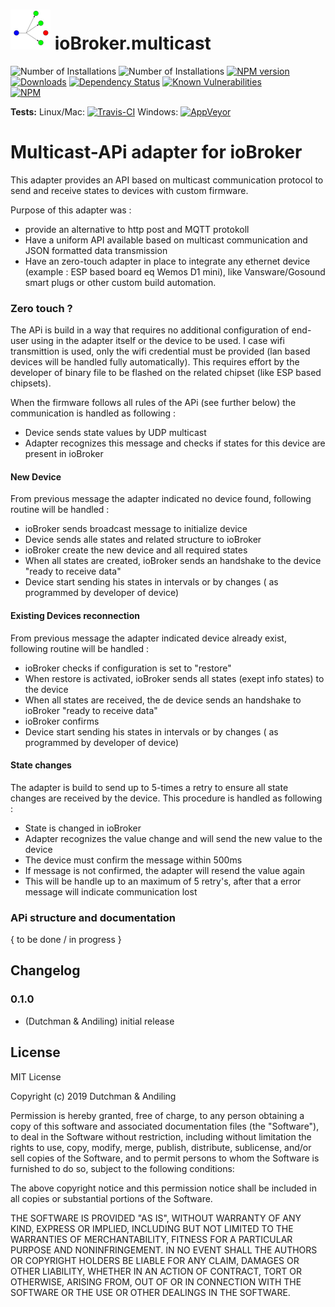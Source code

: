 

<h1>

<img  src="admin/multicast.png"  width="64"/>
    ioBroker.multicast

</h1>

![Number of Installations](http://iobroker.live/badges/discovergy-installed.svg) ![Number of Installations](http://iobroker.live/badges/iobroker.multicastsvg) [![NPM version](http://img.shields.io/npm/v/iobroker.multicast.svg)](https://www.npmjs.com/package/iobroker.multicast)
[![Downloads](https://img.shields.io/npm/dm/iobroker.multicast.svg)](https://www.npmjs.com/package/iobroker.multicast)
[![Dependency Status](https://img.shields.io/david/iobroker-community-adapters/iobroker.multicast.svg)](https://david-dm.org/iobroker-community-adapters/iobroker.multicast)
[![Known Vulnerabilities](https://snyk.io/test/github/iobroker-community-adapters/ioBroker.multicast/badge.svg)](https://snyk.io/test/github/iobroker-community-adapters/ioBroker.multicast)  
[![NPM](https://nodei.co/npm/iobroker.multicast.png?downloads=true)](https://nodei.co/npm/iobroker.multicast/)

**Tests:** Linux/Mac: [![Travis-CI](http://img.shields.io/travis/iobroker-community-adapters/ioBroker.multicast/master.svg)](https://travis-ci.org/iobroker-community-adapters/ioBroker.multicast)
Windows: [![AppVeyor](https://ci.appveyor.com/api/projects/status/github/iobroker-community-adapters/ioBroker.multicast?branch=master&svg=true)](https://ci.appveyor.com/project/iobroker-community-adapters/ioBroker-multicast/)

# Multicast-APi adapter for ioBroker
  
This adapter provides an API based on multicast communication protocol to send and receive states to devices with custom firmware.

Purpose of this adapter was :

* provide an alternative to http post and MQTT protokoll
* Have a uniform API available based on multicast communication and JSON formatted data transmission
* Have an zero-touch adapter in place to integrate any ethernet device (example : ESP based board eq Wemos D1 mini), like Vansware/Gosound smart plugs or other custom build automation.

### Zero touch ?

The APi is build in a way that requires no additional configuration of end-user using in the adapter itself or the device to be used.
I case wifi transmittion is used, only the wifi credential must be provided (lan based devices will be  handled fully automatically).
This requires effort by the developer of binary file to be flashed on the related chipset (like ESP based chipsets).

When the firmware follows all rules of the APi (see further below) the communication is handled as following :

* Device sends state values by UDP multicast
* Adapter recognizes this message and checks if states for this device are present in ioBroker

#### New Device
From previous message the adapter indicated no device found, following routine will be handled :

* ioBroker sends broadcast message to initialize device
* Device sends alle states and related structure to ioBroker
* ioBroker create the new device and all required states
* When all states are created, ioBroker sends an handshake to the device "ready to receive data"
* Device start sending his states in intervals or by changes ( as programmed by developer of device)

#### Existing Devices reconnection
From previous message the adapter indicated device already exist, following routine will be handled :

* ioBroker checks if configuration is set to "restore"
* When restore is activated, ioBroker sends all states (exept info states) to the device
* When all states are received, the de device sends an handshake to ioBroker "ready to receive data"
* ioBroker confirms
* Device start sending his states in intervals or by changes ( as programmed by developer of device)

#### State changes
The adapter is build to send up to 5-times a retry to ensure all state changes are received by the device. This procedure is handled as following :

* State is changed in ioBroker
* Adapter recognizes the value change and will send the new value to the device
* The device must confirm the message within 500ms
* If message is not confirmed, the adapter will resend the value again
* This will be handle up to an maximum of 5 retry's, after that a error message will indicate communication lost

### APi structure and documentation

{ to be done / in progress }

## Changelog

### 0.1.0

* (Dutchman & Andiling) initial release

## License

MIT License

Copyright (c) 2019 Dutchman & Andiling

Permission is hereby granted, free of charge, to any person obtaining a copy
of this software and associated documentation files (the "Software"), to deal
in the Software without restriction, including without limitation the rights
to use, copy, modify, merge, publish, distribute, sublicense, and/or sell
copies of the Software, and to permit persons to whom the Software is
furnished to do so, subject to the following conditions:

The above copyright notice and this permission notice shall be included in all
copies or substantial portions of the Software.

THE SOFTWARE IS PROVIDED "AS IS", WITHOUT WARRANTY OF ANY KIND, EXPRESS OR
IMPLIED, INCLUDING BUT NOT LIMITED TO THE WARRANTIES OF MERCHANTABILITY,
FITNESS FOR A PARTICULAR PURPOSE AND NONINFRINGEMENT. IN NO EVENT SHALL THE
AUTHORS OR COPYRIGHT HOLDERS BE LIABLE FOR ANY CLAIM, DAMAGES OR OTHER
LIABILITY, WHETHER IN AN ACTION OF CONTRACT, TORT OR OTHERWISE, ARISING FROM,
OUT OF OR IN CONNECTION WITH THE SOFTWARE OR THE USE OR OTHER DEALINGS IN THE
SOFTWARE.
